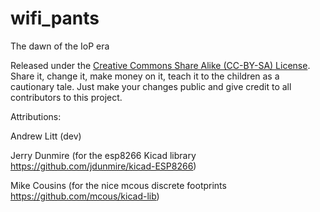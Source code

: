 # wifi_pants
The dawn of the IoP era

Released under the [Creative Commons Share Alike (CC-BY-SA) License](https://creativecommons.org/licenses/by-sa/4.0/).  Share it, change it, make money on it, teach it to the children as a cautionary tale.  Just make your changes public and give credit to all contributors to this project.

Attributions:

Andrew Litt (dev)

Jerry Dunmire (for the esp8266 Kicad library https://github.com/jdunmire/kicad-ESP8266)

Mike Cousins (for the nice mcous discrete footprints https://github.com/mcous/kicad-lib)
